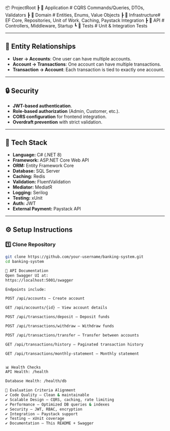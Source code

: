 📦 ProjectRoot
┣ 📂 Application # CQRS Commands/Queries, DTOs, Validators
┣ 📂 Domain # Entities, Enums, Value Objects
┣ 📂 Infrastructure# EF Core, Repositories, Unit of Work, Caching, Paystack Integration
┣ 📂 API # Controllers, Middleware, Startup
┗ 📂 Tests # Unit & Integration Tests



---

## 🔗 Entity Relationships
- **User → Accounts**: One user can have multiple accounts.
- **Account → Transactions**: One account can have multiple transactions.
- **Transaction → Account**: Each transaction is tied to exactly one account.

---

## 🔒 Security
- **JWT-based authentication**.
- **Role-based authorization** (Admin, Customer, etc.).
- **CORS configuration** for frontend integration.
- **Overdraft prevention** with strict validation.

---

## 🧩 Tech Stack
- **Language:** C# (.NET 8)
- **Framework:** ASP.NET Core Web API
- **ORM:** Entity Framework Core
- **Database:** SQL Server
- **Caching:** Redis
- **Validation:** FluentValidation
- **Mediator:** MediatR
- **Logging:** Serilog
- **Testing:** xUnit
- **Auth:** JWT
- **External Payment:** Paystack API

---

## ⚙️ Setup Instructions

### 1️⃣ Clone Repository
```bash
git clone https://github.com/your-username/banking-system.git
cd banking-system

📖 API Documentation
Open Swagger UI at:
https://localhost:5001/swagger

Endpoints include:

POST /api/accounts – Create account

GET /api/accounts/{id} – View account details

POST /api/transactions/deposit – Deposit funds

POST /api/transactions/withdraw – Withdraw funds

POST /api/transactions/transfer – Transfer between accounts

GET /api/transactions/history – Paginated transaction history

GET /api/transactions/monthly-statement – Monthly statement


📊 Health Checks
API Health: /health

Database Health: /health/db

🏅 Evaluation Criteria Alignment
✔ Code Quality – Clean & maintainable
✔ Scalable Design – CQRS, caching, rate limiting
✔ Performance – Optimized DB queries & indexes
✔ Security – JWT, RBAC, encryption
✔ Integration – Paystack support
✔ Testing – xUnit coverage
✔ Documentation – This README + Swagger


